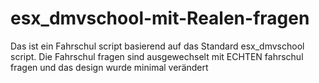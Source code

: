 # esx_dmvschool-mit-Realen-fragen
Das ist ein Fahrschul script basierend auf das Standard esx_dmvschool script.  Die Fahrschul fragen sind ausgewechselt mit ECHTEN fahrschul fragen und das design wurde minimal verändert
